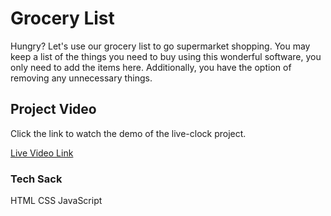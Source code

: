 # Grocery List
Hungry? Let's use our grocery list to go supermarket shopping. You may keep a list of the things you need to buy using this wonderful software, you only need to add the items here. Additionally, you have the option of removing any unnecessary things.



##  Project Video 

Click the link to watch the demo of the live-clock project.

[Live Video Link](/Grocery_List_Project_demo.mp4)


### Tech Sack
HTML 
CSS
JavaScript




